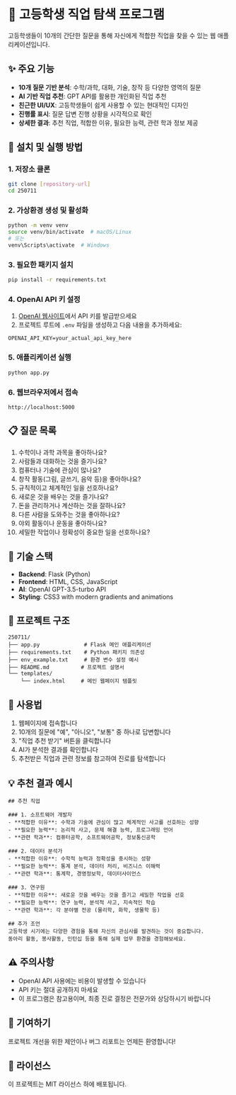 # 🎯 고등학생 직업 탐색 프로그램

고등학생들이 10개의 간단한 질문을 통해 자신에게 적합한 직업을 찾을 수 있는 웹 애플리케이션입니다.

## ✨ 주요 기능

- **10개 질문 기반 분석**: 수학/과학, 대화, 기술, 창작 등 다양한 영역의 질문
- **AI 기반 직업 추천**: GPT API를 활용한 개인화된 직업 추천
- **친근한 UI/UX**: 고등학생들이 쉽게 사용할 수 있는 현대적인 디자인
- **진행률 표시**: 질문 답변 진행 상황을 시각적으로 확인
- **상세한 결과**: 추천 직업, 적합한 이유, 필요한 능력, 관련 학과 정보 제공

## 🚀 설치 및 실행 방법

### 1. 저장소 클론
```bash
git clone [repository-url]
cd 250711
```

### 2. 가상환경 생성 및 활성화
```bash
python -m venv venv
source venv/bin/activate  # macOS/Linux
# 또는
venv\Scripts\activate  # Windows
```

### 3. 필요한 패키지 설치
```bash
pip install -r requirements.txt
```

### 4. OpenAI API 키 설정
1. [OpenAI 웹사이트](https://platform.openai.com/)에서 API 키를 발급받으세요
2. 프로젝트 루트에 `.env` 파일을 생성하고 다음 내용을 추가하세요:
```
OPENAI_API_KEY=your_actual_api_key_here
```

### 5. 애플리케이션 실행
```bash
python app.py
```

### 6. 웹브라우저에서 접속
```
http://localhost:5000
```

## 📋 질문 목록

1. 수학이나 과학 과목을 좋아하나요?
2. 사람들과 대화하는 것을 즐기나요?
3. 컴퓨터나 기술에 관심이 많나요?
4. 창작 활동(그림, 글쓰기, 음악 등)을 좋아하나요?
5. 규칙적이고 체계적인 일을 선호하나요?
6. 새로운 것을 배우는 것을 즐기나요?
7. 돈을 관리하거나 계산하는 것을 잘하나요?
8. 다른 사람을 도와주는 것을 좋아하나요?
9. 야외 활동이나 운동을 좋아하나요?
10. 세밀한 작업이나 정확성이 중요한 일을 선호하나요?

## 🎨 기술 스택

- **Backend**: Flask (Python)
- **Frontend**: HTML, CSS, JavaScript
- **AI**: OpenAI GPT-3.5-turbo API
- **Styling**: CSS3 with modern gradients and animations

## 📁 프로젝트 구조

```
250711/
├── app.py              # Flask 메인 애플리케이션
├── requirements.txt    # Python 패키지 의존성
├── env_example.txt     # 환경 변수 설정 예시
├── README.md          # 프로젝트 설명서
└── templates/
    └── index.html     # 메인 웹페이지 템플릿
```

## 🔧 사용법

1. 웹페이지에 접속합니다
2. 10개의 질문에 "예", "아니오", "보통" 중 하나로 답변합니다
3. "직업 추천 받기" 버튼을 클릭합니다
4. AI가 분석한 결과를 확인합니다
5. 추천받은 직업과 관련 정보를 참고하여 진로를 탐색합니다

## 💡 추천 결과 예시

```
## 추천 직업

### 1. 소프트웨어 개발자
- **적합한 이유**: 수학과 기술에 관심이 많고 체계적인 사고를 선호하는 성향
- **필요한 능력**: 논리적 사고, 문제 해결 능력, 프로그래밍 언어
- **관련 학과**: 컴퓨터공학, 소프트웨어공학, 정보통신공학

### 2. 데이터 분석가
- **적합한 이유**: 수학적 능력과 정확성을 중시하는 성향
- **필요한 능력**: 통계 분석, 데이터 처리, 비즈니스 이해력
- **관련 학과**: 통계학, 경영정보학, 데이터사이언스

### 3. 연구원
- **적합한 이유**: 새로운 것을 배우는 것을 즐기고 세밀한 작업을 선호
- **필요한 능력**: 연구 능력, 분석적 사고, 지속적인 학습
- **관련 학과**: 각 분야별 전공 (물리학, 화학, 생물학 등)

## 추가 조언
고등학생 시기에는 다양한 경험을 통해 자신의 관심사를 발견하는 것이 중요합니다. 
동아리 활동, 봉사활동, 인턴십 등을 통해 실제 업무 환경을 경험해보세요.
```

## ⚠️ 주의사항

- OpenAI API 사용에는 비용이 발생할 수 있습니다
- API 키는 절대 공개하지 마세요
- 이 프로그램은 참고용이며, 최종 진로 결정은 전문가와 상담하시기 바랍니다

## 🤝 기여하기

프로젝트 개선을 위한 제안이나 버그 리포트는 언제든 환영합니다!

## 📄 라이선스

이 프로젝트는 MIT 라이선스 하에 배포됩니다. 